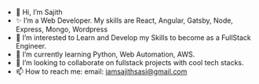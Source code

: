 - 👋 Hi, I’m Sajith
- ✨ I’m a Web Developer. My skills are React, Angular, Gatsby, Node, Express, Mongo, Wordpress
- 👀 I’m interested to Learn and Develop my Skills to become as a FullStack Engineer.
- 🌱 I’m currently learning Python, Web Automation, AWS.
- 💞️ I’m looking to collaborate on fullstack projects with cool tech stacks.
- 📫 How to reach me: email: iamsajithsasi@gmail.com

<!---
iamsajithsasi/iamsajithsasi is a ✨ special ✨ repository because its `README.md` (this file) appears on your GitHub profile.
You can click the Preview link to take a look at your changes.
--->

